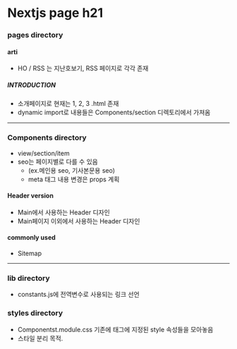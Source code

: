 # Nextjs page h21


### pages directory
#### arti
* HO / RSS 는 지난호보기, RSS 페이지로 각각 존재
##### INTRODUCTION
* 소개페이지로 현재는 1, 2, 3 .html 존재
* dynamic import로 내용들은 Components/section 디렉토리에서 가져옴

---------------------------------------------------------------------------------

### Components directory
* view/section/item
* seo는 페이지별로 다를 수 있음
    * (ex.메인용 seo, 기사본문용 seo)
    * meta 태그 내용 변경은 props 계획
#### Header version
* Main에서 사용하는 Header 디자인
* Main페이지 이외에서 사용하는 Header 디자인

#### commonly used
* Sitemap 

---------------------------------------------------------------------------------

### lib directory
* constants.js에 전역변수로 사용되는 링크 선언

### styles directory
* Componentst.module.css 기존에 태그에 지정된 style 속성들을 모아놓음
* 스타일 분리 목적.